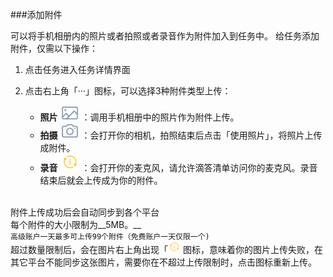 ###添加附件


可以将手机相册内的照片或者拍照或者录音作为附件加入到任务中。
给任务添加附件，仅需以下操作：
1. 点击任务进入任务详情界面
2. 点击右上角「···」图标，可以选择3种附件类型上传：

   - **照片** <img src="../images/image4243.jpg" title="照片" width="30" /> ：调用手机相册中的照片作为附件上传。
   - **拍摄** <img src="../images/image4242.jpg" title="拍摄" width="30" /> ：会打开你的相机，拍照结束后点击「使用照片」，将照片上传成附件。
   - **录音** <img src="../images/image4241.png" title="录音" width="30" /> ：会打开你的麦克风，请允许滴答清单访问你的麦克风。录音结束后就会上传成为你的附件。


<br >附件上传成功后会自动同步到各个平台
<br >每个附件的大小限制为__5MB。__
<br >`高级账户一天最多可上传99个附件（免费账户一天仅限一个)`
<br>超过数量限制后，会在图片右上角出现「<img src="../images/image4241.png" title="列表移动" width="20" /> 图标，意味着你的图片上传失败，在其它平台不能同步这张图片，需要你在不超过上传限制时，点击图标重新上传。
